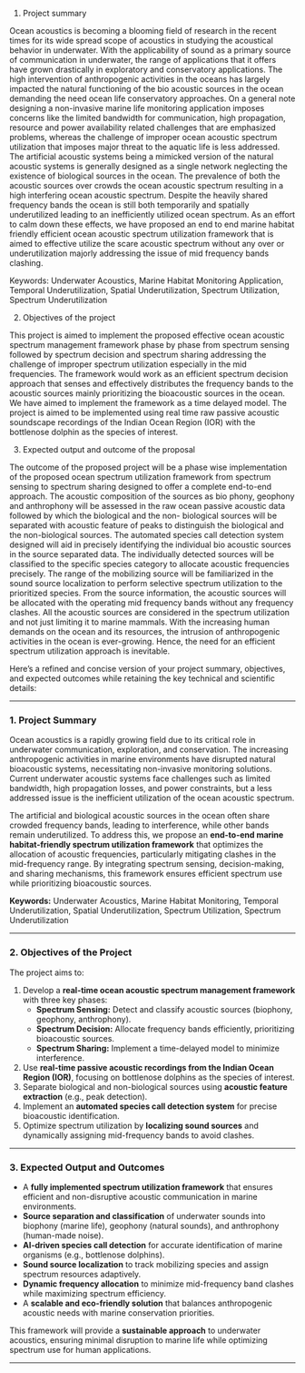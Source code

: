 1. Project summary
 
Ocean acoustics is becoming a blooming field of research in the recent times for its wide spread scope of acoustics in studying the acoustical behavior in underwater. With the applicability of sound as a primary source of communication in underwater, the range of applications that it offers have grown drastically in exploratory and conservatory applications. The high intervention of anthropogenic activities in the oceans has largely impacted the natural functioning of the bio acoustic sources in the ocean demanding the need ocean life conservatory approaches. On a general note designing a non-invasive marine life monitoring application imposes concerns like the limited bandwidth for communication, high propagation, resource and power availability related challenges that are emphasized problems, whereas the challenge of improper ocean acoustic spectrum utilization that imposes major threat to the aquatic life is less addressed. The artificial acoustic systems being a mimicked version of the natural acoustic systems is generally designed as a single network neglecting the existence of biological sources in the ocean. The prevalence of both the acoustic sources over crowds the ocean acoustic spectrum resulting in a high interfering ocean acoustic spectrum. Despite the heavily shared frequency bands the ocean is still both temporarily and spatially underutilized leading to an inefficiently utilized ocean spectrum. As an effort to calm down these effects, we have proposed an end to end marine habitat friendly efficient ocean acoustic spectrum utilization framework that is aimed to effective utilize the scare acoustic spectrum without any over or underutilization majorly addressing the issue of mid frequency bands clashing.
 
Keywords: Underwater Acoustics, Marine Habitat Monitoring Application, Temporal Underutilization, Spatial Underutilization, Spectrum Utilization, Spectrum Underutilization
 
 
2. Objectives of the project
 
This project is aimed to implement the proposed effective ocean acoustic spectrum management framework phase by phase from spectrum sensing followed by spectrum decision and spectrum sharing addressing the challenge of improper spectrum utilization especially in the mid frequencies. The framework would work as an efficient spectrum decision approach that senses and effectively distributes the frequency bands to the acoustic sources mainly prioritizing the bioacoustic sources in the ocean. We have aimed to implement the framework as a time delayed model. The project is aimed to be implemented using real time raw passive acoustic soundscape recordings of the Indian Ocean Region (IOR) with the bottlenose dolphin as the species of interest. 

3. Expected output and outcome of the proposal
 
The outcome of the proposed project will be a phase wise implementation of the proposed ocean spectrum utilization framework from spectrum sensing to spectrum sharing designed to offer a complete end-to-end approach. The acoustic composition of the sources as bio phony, geophony and anthrophony will be assessed in the raw ocean passive acoustic data followed by which the biological and the non- biological sources will be separated with acoustic feature of peaks to distinguish the biological and the non-biological sources. The automated species call detection system designed will aid in precisely identifying the individual bio acoustic sources in the source separated data. The individually detected sources will be classified to the specific species category to allocate acoustic frequencies precisely. The range of the mobilizing source will be familiarized in the sound source localization to perform selective spectrum utilization to the prioritized species. From the source information, the acoustic sources will be allocated with the operating mid frequency bands without any frequency clashes. All the acoustic sources are considered in the spectrum utilization and not just limiting it to marine mammals. With the increasing human demands on the ocean and its resources, the intrusion of anthropogenic activities in the ocean is ever-growing. Hence, the need for an efficient spectrum utilization approach is inevitable.

Here’s a refined and concise version of your project summary, objectives, and expected outcomes while retaining the key technical and scientific details:

---

### **1. Project Summary**  
Ocean acoustics is a rapidly growing field due to its critical role in underwater communication, exploration, and conservation. The increasing anthropogenic activities in marine environments have disrupted natural bioacoustic systems, necessitating non-invasive monitoring solutions. Current underwater acoustic systems face challenges such as limited bandwidth, high propagation losses, and power constraints, but a less addressed issue is the inefficient utilization of the ocean acoustic spectrum.  

The artificial and biological acoustic sources in the ocean often share crowded frequency bands, leading to interference, while other bands remain underutilized. To address this, we propose an **end-to-end marine habitat-friendly spectrum utilization framework** that optimizes the allocation of acoustic frequencies, particularly mitigating clashes in the mid-frequency range. By integrating spectrum sensing, decision-making, and sharing mechanisms, this framework ensures efficient spectrum use while prioritizing bioacoustic sources.  

**Keywords:** Underwater Acoustics, Marine Habitat Monitoring, Temporal Underutilization, Spatial Underutilization, Spectrum Utilization, Spectrum Underutilization  

---

### **2. Objectives of the Project**  
The project aims to:  
1. Develop a **real-time ocean acoustic spectrum management framework** with three key phases:  
   - **Spectrum Sensing:** Detect and classify acoustic sources (biophony, geophony, anthrophony).  
   - **Spectrum Decision:** Allocate frequency bands efficiently, prioritizing bioacoustic sources.  
   - **Spectrum Sharing:** Implement a time-delayed model to minimize interference.  
2. Use **real-time passive acoustic recordings from the Indian Ocean Region (IOR)**, focusing on bottlenose dolphins as the species of interest.  
3. Separate biological and non-biological sources using **acoustic feature extraction** (e.g., peak detection).  
4. Implement an **automated species call detection system** for precise bioacoustic identification.  
5. Optimize spectrum utilization by **localizing sound sources** and dynamically assigning mid-frequency bands to avoid clashes.  

---

### **3. Expected Output and Outcomes**  
- A **fully implemented spectrum utilization framework** that ensures efficient and non-disruptive acoustic communication in marine environments.  
- **Source separation and classification** of underwater sounds into biophony (marine life), geophony (natural sounds), and anthrophony (human-made noise).  
- **AI-driven species call detection** for accurate identification of marine organisms (e.g., bottlenose dolphins).  
- **Sound source localization** to track mobilizing species and assign spectrum resources adaptively.  
- **Dynamic frequency allocation** to minimize mid-frequency band clashes while maximizing spectrum efficiency.  
- A **scalable and eco-friendly solution** that balances anthropogenic acoustic needs with marine conservation priorities.  

This framework will provide a **sustainable approach** to underwater acoustics, ensuring minimal disruption to marine life while optimizing spectrum use for human applications.  

---  

